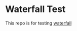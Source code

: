 # Waterfall Test

This repo is for testing [waterfall](https://github.com/JamesGallicchio/waterfall)

